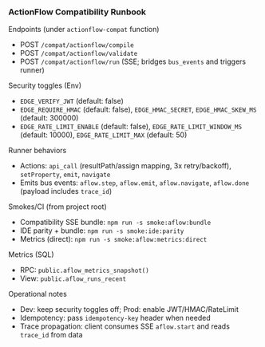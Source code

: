 ### ActionFlow Compatibility Runbook

Endpoints (under `actionflow-compat` function)
- POST `/compat/actionflow/compile`
- POST `/compat/actionflow/validate`
- POST `/compat/actionflow/run` (SSE; bridges `bus_events` and triggers runner)

Security toggles (Env)
- `EDGE_VERIFY_JWT` (default: false)
- `EDGE_REQUIRE_HMAC` (default: false), `EDGE_HMAC_SECRET`, `EDGE_HMAC_SKEW_MS` (default: 300000)
- `EDGE_RATE_LIMIT_ENABLE` (default: false), `EDGE_RATE_LIMIT_WINDOW_MS` (default: 10000), `EDGE_RATE_LIMIT_MAX` (default: 50)

Runner behaviors
- Actions: `api_call` (resultPath/assign mapping, 3x retry/backoff), `setProperty`, `emit`, `navigate`
- Emits bus events: `aflow.step`, `aflow.emit`, `aflow.navigate`, `aflow.done` (payload includes `trace_id`)

Smokes/CI (from project root)
- Compatibility SSE bundle: `npm run -s smoke:aflow:bundle`
- IDE parity + bundle: `npm run -s smoke:ide:parity`
- Metrics (direct): `npm run -s smoke:aflow:metrics:direct`

Metrics (SQL)
- RPC: `public.aflow_metrics_snapshot()`
- View: `public.aflow_runs_recent`

Operational notes
- Dev: keep security toggles off; Prod: enable JWT/HMAC/RateLimit
- Idempotency: pass `idempotency-key` header when needed
- Trace propagation: client consumes SSE `aflow.start` and reads `trace_id` from data


